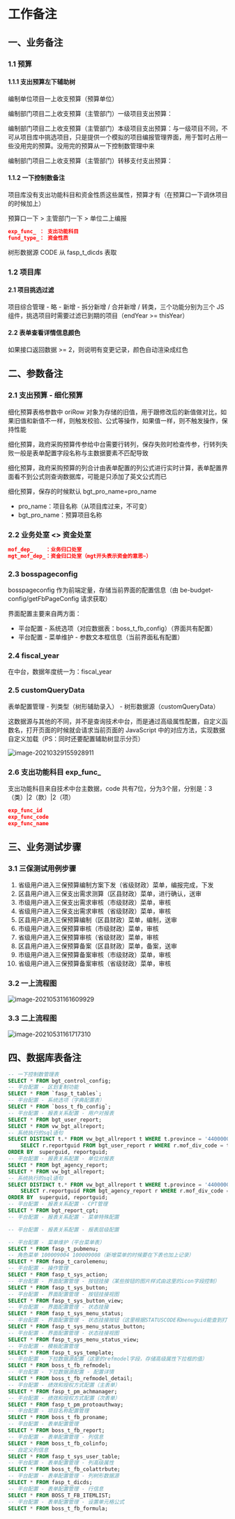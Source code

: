 # 工作备注

## 一、业务备注

### 1.1 预算

#### 1.1.1 支出预算左下辅助树

编制单位项目一上收支预算（预算单位）

编制部门项目二上收支预算（主管部门）一级项目支出预算：

编制部门项目二上收支预算（主管部门）本级项目支出预算：与一级项目不同，不可从项目库中挑选项目，只是提供一个模拟的项目编报管理界面，用于暂时占用一些没用完的预算。没用完的预算从一下控制数管理中来

编制部门项目二上收支预算（主管部门）转移支付支出预算：

#### 1.1.2 一下控制数备注

项目库没有支出功能科目和资金性质这些属性，预算才有（在预算口一下调休项目的时候加上）

预算口一下 > 主管部门一下 > 单位二上编报

```json
exp_func_ ： 支出功能科目
fund_type_： 资金性质
```

树形数据源 CODE 从 fasp_t_dicds 表取

### 1.2 项目库

#### 2.1 项目挑选过滤

项目综合管理 - 略 - 新增 - 拆分新增 / 合并新增 / 转类，三个功能分别为三个 JS 组件，挑选项目时需要过滤已到期的项目（endYear >= thisYear）

#### 2.2 表单查看详情信息颜色

如果接口返回数据 >= 2，则说明有变更记录，颜色自动渲染成红色

## 二、参数备注

### 2.1 支出预算 - 细化预算

细化预算表格参数中 oriRow 对象为存储的旧值，用于跟修改后的新值做对比，如果旧值和新值不一样，则触发校验、公式等操作，如果值一样，则不触发操作，保持性能

细化预算，政府采购预算传参给中台需要行转列，保存失败时检查传参，行转列失败一般是表单配置字段名称与主数据要素不匹配导致

细化预算，政府采购预算的列合计由表单配置的列公式进行实时计算，表单配置界面看不到公式则查询数据库，可能是只添加了英文公式而已

细化预算，保存的时候默认 bgt_pro_name=pro_name

* pro_name：项目名称（从项目库过来，不可变）
* bgt_pro_name：预算项目名称

### 2.2 业务处室 <> 资金处室

```json
mof_dep_    ：业务归口处室
mgt_mof_dep_：资金归口处室（mgt开头表示资金的意思~）
```

### 2.3 bosspageconfig

bosspageconfig 作为前端定量，存储当前界面的配置信息（由 be-budget-config/getFbPageConfig 请求获取）

界面配置主要来自两方面：

* 平台配置 - 系统选项（对应数据表：boss_t_fb_config）（界面共有配置）
* 平台配置 - 菜单维护 - 参数文本框信息（当前界面私有配置）

### 2.4 fiscal_year

在中台，数据年度统一为：fiscal_year

### 2.5 customQueryData

表单配置管理 - 列类型（树形辅助录入） - 树形数据源（customQueryData）

这数据源与其他的不同，并不是查询技术中台，而是通过高级属性配置，自定义函数名，打开页面的时候就会请求当前页面的 JavaScript 中的对应方法，实现数据自定义加载（PS：同时还要配置辅助树显示分页）

![image-20210329155928911](.\assets\image-20210329155928911.png)

### 2.6 支出功能科目 exp_func_

支出功能科目来自技术中台主数据，code 共有7位，分为3个层，分别是：3（类）|2（款）|2（项）

```json
exp_func_id
exp_func_code
exp_func_name
```

## 三、业务测试步骤

### 3.1 三保测试用例步骤

1. 省级用户进入三保预算编制方案下发（省级财政）菜单，编报完成，下发
2. 区县用户进入三保支出需求测算（区县财政）菜单，进行确认，送审
3. 市级用户进入三保支出需求审核（市级财政）菜单，审核
4. 省级用户进入三保支出需求审核（省级财政）菜单，审核
5. 区县用户进入三保预算编制（区县财政）菜单，编制，送审
6. 市级用户进入三保预算审核（市级财政）菜单，审核
7. 省级用户进入三保预算审核（省级财政）菜单，审核
8. 区县用户进入三保预算备案（区县财政）菜单，备案，送审
9. 市级用户进入三保预算备案审核（市级财政）菜单，审核
10. 省级用户进入三保预算备案审核（省级财政）菜单，审核

### 3.2 一上流程图

![image-20210531161609929](.\assets\image-20210531161609929.png)

### 3.3 二上流程图

![image-20210531161717310](.\assets\image-20210531161717310.png)

## 四、数据库表备注

```sql
-- 一下控制数管理表
SELECT * FROM bgt_control_config;
-- 平台配置 - 区划复制功能
SELECT * FROM `fasp_t_tables`;
-- 平台配置 - 系统选项（字典配置表）
SELECT * FROM `boss_t_fb_config`;
-- 平台配置 - 报表关系配置 - 用户对报表
SELECT * FROM bgt_user_report;
SELECT * FROM vw_bgt_allreport;
-- 系统执行的sql语句
SELECT DISTINCT t.* FROM vw_bgt_allreport t WHERE t.province = '440000000' AND t.year = '2020' AND t.reportguid IN(
    SELECT r.reportguid FROM bgt_user_report r WHERE r.mof_div_code = t.province AND r.fiscal_year = t.year AND r.user_code= '10199901' )
ORDER BY  superguid, reportguid;
-- 平台配置 - 报表关系配置 - 单位对报表
SELECT * FROM bgt_agency_report;
SELECT * FROM vw_bgt_allreport;
-- 系统执行的sql语句
SELECT DISTINCT t.* FROM vw_bgt_allreport t WHERE t.province = '440000000' AND t.year = '2020' AND t.reportguid IN(
    SELECT r.reportguid FROM bgt_agency_report r WHERE r.mof_div_code = t.province AND r.fiscal_year = t.year AND r.agency_code= '101001' )
ORDER BY  superguid, reportguid;
-- 平台配置 - 报表关系配置 - CPT管理
SELECT * FROM bgt_report_cpt;
-- 平台配置 - 报表关系配置 - 菜单特殊配置

-- 平台配置 - 报表关系配置 - 报表层级配置

-- 平台配置 - 菜单维护（平台菜单表）
SELECT * FROM fasp_t_pubmenu;
-- 角色菜单 100009004 100009008（新增菜单的时候要在下表也加上记录）
SELECT * FROM fasp_t_carolemenu;
-- 平台配置 - 操作管理
SELECT * FROM fasp_t_sys_action;
-- 平台配置 - 界面配置管理 - 按钮挂接（某些按钮的图片样式由这里的icon字段控制）
SELECT * FROM fasp_t_sys_button;
-- 平台配置 - 界面配置管理 - 按钮挂接视图
SELECT * FROM fasp_t_sys_button_view;
-- 平台配置 - 界面配置管理 - 状态挂接
SELECT * FROM fasp_t_sys_menu_status;
-- 平台配置 - 界面配置管理 - 状态挂接按钮（这里根据STATUSCODE和menuguid能查到打钩的按钮）
SELECT * FROM fasp_t_sys_menu_status_button;
-- 平台配置 - 界面配置管理 - 状态挂接视图
SELECT * FROM fasp_t_sys_menu_status_view;
-- 平台配置 - 模板配置管理
SELECT * FROM fasp_t_sys_template;
-- 平台配置 - 下拉数据源配置（这里的refmodel字段，存储高级属性下拉框的值）
SELECT * FROM boss_t_fb_refmodel;
-- 平台配置 - 下拉数据源配置 - 配置详情
SELECT * FROM boss_t_fb_refmodel_detail;
-- 平台配置 - 绩效和授权方式配置（主表单）
SELECT * FROM fasp_t_pm_achmanager;
-- 平台配置 - 绩效和授权方式配置（次表单）
SELECT * FROM fasp_t_pm_protoauthway;
-- 平台配置 - 项目名称配置管理
SELECT * FROM boss_t_fb_proname;
-- 平台配置 - 表单配置管理
SELECT * FROM boss_t_fb_report;
-- 平台配置 - 表单配置管理 - 列信息
SELECT * FROM boss_t_fb_colinfo;
-- 自定义列信息
SELECT * FROM fasp_t_sys_user_table;
-- 平台配置 - 表单配置管理 - 列高级属性
SELECT * FROM boss_t_fb_colattrbute;
-- 平台配置 - 表单配置管理 - 列树形数据源
SELECT * FROM fasp_t_dicds;
-- 平台配置 - 表单配置管理 - 行信息
SELECT * FROM BOSS_T_FB_ITEMLIST;
-- 平台配置 - 表单配置管理 - 设置单元格公式
SELECT * FROM boss_t_fb_formula;
```

